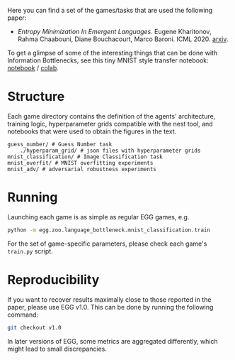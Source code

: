 Here you can find a set of the games/tasks that are used the following paper:
 * _Entropy Minimization In Emergent Languages_. Eugene Kharitonov, Rahma Chaabouni, Diane Bouchacourt, Marco Baroni. ICML 2020.
 [arxiv](https://arxiv.org/abs/1905.13687).

To get a glimpse of some of the interesting things that can be done with Information Bottlenecks, see this tiny MNIST style transfer notebook: [notebook](/egg/zoo/language_bottleneck/mnist-style-transfer-via-bottleneck.ipynb) / [colab](https://colab.research.google.com/github/facebookresearch/EGG/blob/main/egg/zoo/language_bottleneck/mnist-style-transfer-via-bottleneck.ipynb).

# Structure

Each game directory contains the definition of the agents' architecture, training logic, hyperparameter grids compatible
with the nest tool, and notebooks that were used to obtain the figures in the text.

```text
guess_number/ # Guess Number task
    ./hyperparam_grid/ # json files with hyperparameter grids
mnist_classification/ # Image Classification task
mnist_overfit/ # MNIST overfitting experiments
mnist_adv/ # adversarial robustness experiments
```

# Running
Launching each game is as simple as regular EGG games, e.g.
```bash
python -m egg.zoo.language_bottleneck.mnist_classification.train
```

For the set of game-specific parameters, please check each game's `train.py` script.

# Reproducibility
If you want to recover results maximally close to those reported in the paper, please use EGG v1.0. This can be done by running the following command:
```bash
git checkout v1.0
```
In later versions of EGG, some metrics are aggregated differently, which might lead to small discrepancies.
